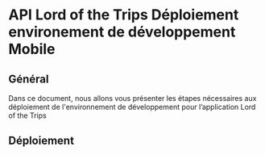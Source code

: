 # API Lord of the Trips Déploiement environement de développement Mobile

## Général

Dans ce document, nous allons vous présenter les étapes nécessaires aux déploiement de l'environnement de développement pour l’application Lord of the Trips

## Déploiement
